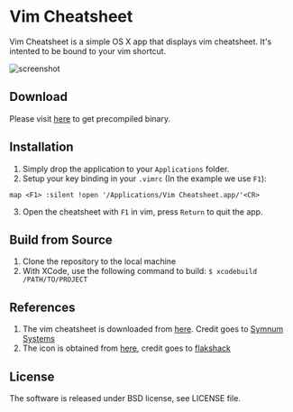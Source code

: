 Vim Cheatsheet
==============
Vim Cheatsheet is a simple OS X app that displays vim cheatsheet. It's intented
to be bound to your vim shortcut.

![screenshot](http://i.imgur.com/mQmIzIn.jpg)

Download
--------
Please visit [here](./releases) to get precompiled binary.

Installation
------------
1. Simply drop the application to your `Applications` folder.
2. Setup your key binding in your `.vimrc` (In the example we use `F1`):

```vim
map <F1> :silent !open '/Applications/Vim Cheatsheet.app/'<CR>
```

3. Open the cheatsheet with `F1` in vim, press `Return` to quit the app.

Build from Source
-----------------
1. Clone the repository to the local machine
2. With XCode, use the following command to build:
`$ xcodebuild /PATH/TO/PROJECT`

References
----------
1. The vim cheatsheet is downloaded from
   [here](http://www.viemu.com/a_vi_vim_graphical_cheat_sheet_tutorial.html).
   Credit goes to [Symnum Systems](http://www.symnum.com/)
2. The icon is obtained from
   [here](http://flakshack.deviantart.com/art/MacVIM-icon-303716195), credit
   goes to [flakshack](http://flakshack.deviantart.com)

License
-------
The software is released under BSD license, see LICENSE file.
